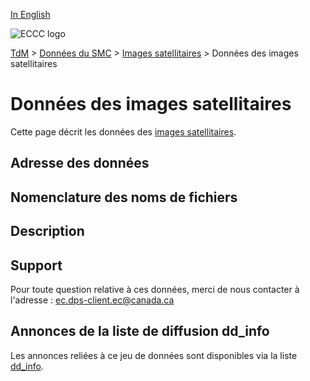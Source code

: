 [In English](readme_satellite-images-datamart_en.md)

![ECCC logo](../../docs/img_eccc-logo.png)

[TdM](../../docs/readme_fr.md) > [Données du SMC](../../docs/msc-data/readme_fr.md) > [Images satellitaires](readme_satellite-images_fr.md) > Données des images satellitaires

# Données des images satellitaires 

Cette page décrit les données des [images satellitaires](readme_satellite-images_fr.md).

## Adresse des données 


## Nomenclature des noms de fichiers 


## Description


## Support

Pour toute question relative à ces données, merci de nous contacter à l'adresse : ec.dps-client.ec@canada.ca

## Annonces de la liste de diffusion dd_info 

Les annonces reliées à ce jeu de données sont disponibles via la liste [dd_info](https://comm.collab.science.gc.ca/mailman3/postorius/lists/dd_info/).


